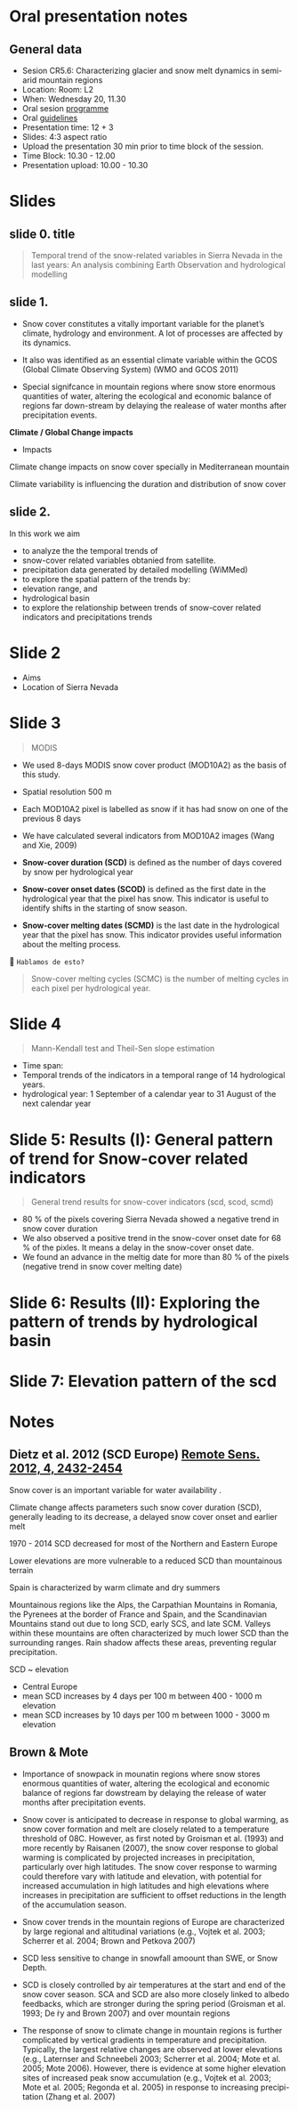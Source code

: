# Oral presentation notes

## General data 
* Sesion CR5.6: Characterizing glacier and snow melt dynamics in semi-arid mountain regions 
* Location: Room: L2 
* When: Wednesday 20, 11.30
* Oral sesion [programme](http://meetingorganizer.copernicus.org/EGU2016/orals/21476) 
* Oral [guidelines](http://egu2016.eu/guidelines/presenter_guidelines_oral.html) 
* Presentation time: 12 + 3 
* Slides: 4:3 aspect ratio 
* Upload the presentation 30 min prior to time block of the session. 
 * Time Block: 10.30 - 12.00 
 * Presentation upload: 10.00 - 10.30 

# Slides 

## slide 0. title 

> Temporal trend of the snow-related variables in Sierra Nevada in the last years: An analysis combining Earth Observation and hydrological modelling 

## slide 1. 

* Snow cover constitutes a vitally important variable for the planet’s climate, hydrology and environment. A lot of processes are affected by its dynamics. 

* It also was identified as an essential climate variable within the GCOS (Global Climate Observing System) (WMO and GCOS 2011) 

* Special signifcance in mountain regions where snow store enormous quantities of water, altering the ecological and economic balance of regions far down-stream by delaying the realease of water months after precipitation events.  


**Climate / Global Change impacts** 
* Impacts 


Climate change impacts on snow cover specially in Mediterranean mountain 


Climate variability is influencing the duration and distribution of snow cover


## slide 2. 
In this work we aim
* to analyze the the temporal trends of 
 * snow-cover related variables obtanied from satellite. 
 * precipitation data generated by detailed modelling (WiMMed)
* to explore the spatial pattern of the trends by:
 * elevation range, and 
 * hydrological basin 
* to explore the relationship between trends of snow-cover related indicators and precipitations trends 





# Slide 2
* Aims 
* Location of Sierra Nevada 

# Slide 3
> MODIS 

* We used 8-days MODIS snow cover product (MOD10A2) as the basis of this study. 
 * Spatial resolution 500 m 
 * Each MOD10A2 pixel is labelled as snow if it has had snow on one of the previous 8 days
 
* We have calculated several indicators from MOD10A2 images (Wang and Xie, 2009)
 * **Snow-cover duration (SCD)** is defined as the number of days covered by snow per hydrological year
 * **Snow-cover onset dates (SCOD)** is defined as the first date in the hydrological year that the pixel has snow. This indicator is useful to identify shifts in the starting of snow season.
 * **Snow-cover melting dates (SCMD)** is the last date in the hydrological year that the pixel has snow. This indicator provides useful information about the melting process.

:red_circle: `Hablamos de esto?`
> Snow-cover melting cycles (SCMC) is the number of melting cycles in each pixel per hydrological year.





# Slide 4 
> Mann-Kendall test and Theil-Sen slope estimation 

* Time span: 
 * Temporal trends of the indicators in a temporal range of 14 hydrological years.
 * hydrological year: 1 September of a calendar year to 31 August of the next calendar year 



# Slide 5: Results (I): General pattern of trend for Snow-cover related indicators
> General trend results for snow-cover indicators (scd, scod, scmd) 

* 80 % of the pixels covering Sierra Nevada showed a negative trend in snow cover duration 
* We also observed a positive trend in the snow-cover onset date for 68 % of the pixles. It means a delay in the snow-cover onset date. 
* We found an advance in the meltig date for more than 80 % of the pixels (negative trend in snow cover melting date)

# Slide 6: Results (II): Exploring the pattern of trends by hydrological basin



# Slide 7: Elevation pattern of the scd 





# Notes 

## Dietz et al. 2012 (SCD Europe) [Remote Sens. 2012, 4, 2432-2454](https::/dx.doi.org/10.3390/rs4082432) 
Snow cover is an important variable for water availability .

Climate change affects parameters such snow cover duration (SCD), generally leading to its decrease, a delayed snow cover onset and earlier melt 

1970 - 2014 SCD decreased for most of the Northern and Eastern Europe

Lower elevations are more vulnerable to a reduced SCD than mountainous terrain 


Spain is characterized by warm climate and dry summers 

Mountainous regions like the Alps, the Carpathian Mountains in Romania, the Pyrenees at the border of France and Spain, and the Scandinavian Mountains stand out due to long SCD, early SCS, and late SCM. Valleys within these mountains are often characterized by much lower SCD than the surrounding ranges. Rain shadow affects these areas, preventing regular precipitation.

SCD ~ elevation 
* Central Europe 
 * mean SCD increases by 4 days per 100 m between 400 - 1000 m elevation
 * mean SCD increases by 10 days per 100 m between 1000 - 3000 m elevation
 

## Brown & Mote 

* Importance of snowpack in mounatin regions where snow stores enormous quantities of water, altering the ecological and economic balance of regions far dowstream by delaying the release of water months after precipitation events. 

* Snow cover is anticipated to decrease in response to global warming, as snow cover formation and melt are closely related to a temperature threshold of 08C. However, as first noted by Groisman et al. (1993) and more recently by Raisanen (2007), the snow cover response to global warming is complicated by projected increases in precipitation, particularly over high latitudes. The snow cover response to warming could therefore vary with latitude and elevation, with potential for increased accumulation in high latitudes and high elevations where increases in precipitation are sufficient to offset reductions in the length of the accumulation season. 

* Snow cover trends in the mountain regions of Europe are characterized by large regional and altitudinal variations (e.g., Vojtek et al. 2003; Scherrer et al. 2004; Brown and Petkova 2007) 

* SCD less sensitive to change in snowfall amoount than SWE, or Snow Depth. 
* SCD is closely controlled by air temperatures at the start and end of the snow cover season. SCA and SCD are also more closely linked to albedo feedbacks, which are stronger during the spring period (Groisman et al. 1993; De ́ry and Brown 2007) and over mountain regions

* The response of snow to climate change in mountain regions is further complicated by vertical gradients in temperature and precipitation. Typically, the largest relative changes are observed at lower elevations (e.g., Laternser and Schneebeli 2003; Scherrer et al. 2004; Mote et al. 2005; Mote 2006). However, there is evidence at some higher elevation sites of increased peak snow accumulation (e.g., Vojtek et al. 2003; Mote et al. 2005; Regonda et al. 2005) in response to increasing precipi- tation (Zhang et al. 2007)


